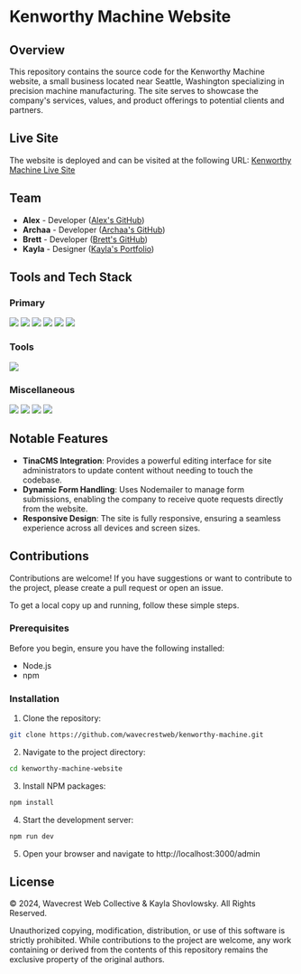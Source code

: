 # Kenworthy Machine Website

## Overview

This repository contains the source code for the Kenworthy Machine website, a small business located near Seattle, Washington specializing in precision machine manufacturing. The site serves to showcase the company's services, values, and product offerings to potential clients and partners.

## Live Site

The website is deployed and can be visited at the following URL: [Kenworthy Machine Live Site](https://kenworthy-machine.vercel.app/)

## Team

- **Alex** - Developer ([Alex's GitHub](https://github.com/alibacova))
- **Archaa** - Developer ([Archaa's GitHub](https://github.com/avinashi10))
- **Brett** - Developer ([Brett's GitHub](https://github.com/BrettEastman))
- **Kayla** - Designer ([Kayla's Portfolio](https://kaylashovlowsky.wixsite.com/kaylashovlowskyuxdes))


## Tools and Tech Stack

### Primary
<div>
  <img src="https://img.shields.io/badge/React-20232A?style=for-the-badge&logo=react&logoColor=61DAFB" />
  <img src='https://img.shields.io/badge/javascript-%23323330.svg?style=for-the-badge&logo=javascript&logoColor=%23F7DF1E' />
  <img src='https://img.shields.io/badge/Next.js-000?logo=nextdotjs&logoColor=fff&style=for-the-badge' />
  <img src='https://img.shields.io/badge/html5-%23E34F26.svg?style=for-the-badge&logo=html5&logoColor=white' />
  <img src='https://img.shields.io/badge/css3-%231572B6.svg?style=for-the-badge&logo=css3&logoColor=white' />
  <img src='https://img.shields.io/badge/Chakra%20UI-319795?logo=chakraui&logoColor=fff&style=for-the-badge' />
</div>

### Tools
<div>
  <img src="https://img.shields.io/badge/Tina-EC4815?logo=tina&logoColor=fff&style=for-the-badge" />
</div>

### Miscellaneous
<div>
  <img src="https://img.shields.io/badge/eslint-3A33D1?style=for-the-badge&logo=eslint&logoColor=white" />
  <img src="https://img.shields.io/badge/Prettier-F7B93E?logo=prettier&logoColor=fff&style=for-the-badge" />
  <img src="https://img.shields.io/badge/Jira-0052CC?style=for-the-badge&logo=Jira&logoColor=white" />
  <img src="https://img.shields.io/badge/Figma-F24E1E?style=for-the-badge&logo=figma&logoColor=white" />
</div>

## Notable Features

- **TinaCMS Integration**: Provides a powerful editing interface for site administrators to update content without needing to touch the codebase.
- **Dynamic Form Handling**: Uses Nodemailer to manage form submissions, enabling the company to receive quote requests directly from the website.
- **Responsive Design**: The site is fully responsive, ensuring a seamless experience across all devices and screen sizes.

## Contributions

Contributions are welcome! If you have suggestions or want to contribute to the project, please create a pull request or open an issue.

To get a local copy up and running, follow these simple steps.

### Prerequisites

Before you begin, ensure you have the following installed:
- Node.js
- npm

### Installation

1. Clone the repository:
```bash
git clone https://github.com/wavecrestweb/kenworthy-machine.git
```
2. Navigate to the project directory:
```bash
cd kenworthy-machine-website
```
3. Install NPM packages:
```bash
npm install
```
4. Start the development server:
```bash
npm run dev
```
5. Open your browser and navigate to http://localhost:3000/admin

## License

© 2024, Wavecrest Web Collective & Kayla Shovlowsky. All Rights Reserved.

Unauthorized copying, modification, distribution, or use of this software is strictly prohibited. While contributions to the project are welcome, any work containing or derived from the contents of this repository remains the exclusive property of the original authors.

